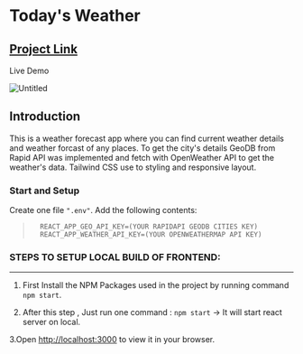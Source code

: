# Today's Weather
## <a href="https://parth-weather-app.netlify.app/">Project Link</a>
Live Demo 

![Untitled](https://user-images.githubusercontent.com/44949877/199717578-5fe2a63e-7b02-4660-9a05-a3b9ac82248a.png)

## Introduction

This is a weather forecast app where you can find current weather details and weather forcast of any places. To get the city's details GeoDB from Rapid API was implemented and fetch with OpenWeather API to get the weather's data. Tailwind CSS use to styling and responsive layout. 

### Start and Setup
 Create one file `".env"`. Add the following contents: 

>       REACT_APP_GEO_API_KEY=(YOUR RAPIDAPI GEODB CITIES KEY)
>       REACT_APP_WEATHER_API_KEY=(YOUR OPENWEATHERMAP API KEY)

### STEPS TO SETUP LOCAL BUILD OF FRONTEND:
<hr>
 
1. First Install the NPM Packages used in the project by running command  `npm start`.

2. After this step , Just run one command : `npm start` -> It will start react server on local.

3.Open [http://localhost:3000](http://localhost:3000) to view it in your browser.


